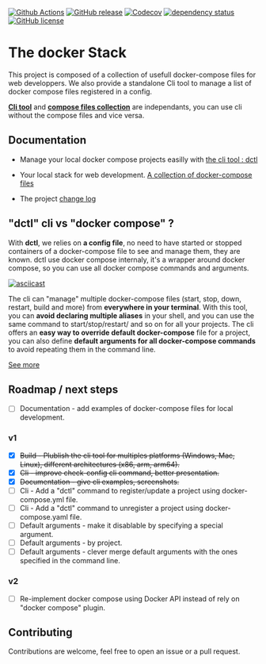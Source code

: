 [![Github Actions](https://github.com/FabienD/docker-stack/actions/workflows/dctl_cli.yml/badge.svg)](https://github.com/FabienD/docker-stack/actions)
[![GitHub release](https://img.shields.io/github/release/FabienD/docker-stack.svg)](https://github.com/FabienD/docker-stack/releases)
[![Codecov](https://codecov.io/github/FabienD/docker-stack/branch/main/graph/badge.svg?token=IH5NLYP8K4)](https://codecov.io/github/FabienD/docker-stack)
[![dependency status](https://deps.rs/repo/github/FabienD/docker-stack/status.svg?path=cli)](https://deps.rs/repo/github/FabienD/docker-stack?path=cli)
[![GitHub license](https://img.shields.io/github/license/FabienD/docker-stack.svg)](https://github.com/FabienD/docker-stack/blob/main/LICENSE)


# The docker Stack

This project is composed of a collection of usefull docker-compose files for web developpers. We also provide a standalone Cli tool to manage a list of docker compose files registered in a config.

[**Cli tool**](doc/dctl.md) and [**compose files collection**](doc/collection.md) are independants, you can use cli without the compose files and vice versa.

## Documentation

- Manage your local docker compose projects easilly with [the cli tool : dctl](doc/dctl.md)
- Your local stack for web development. [A collection of docker-compose files](doc/collection.md)

- The project [change log](CHANGELOG.md)

## "dctl" cli vs "docker compose" ?

With **dctl**, we relies on **a config file**, no need to have started or stopped containers of a docker-compose file to see and manage them, they are known. dctl use docker compose internaly, it's a wrapper around docker compose, so you can use all docker compose commands and arguments.


[![asciicast](https://asciinema.org/a/7VwsLtJmxzZ2HCkbim3kUQ21e.svg)](https://asciinema.org/a/7VwsLtJmxzZ2HCkbim3kUQ21e)

The cli can "manage" multiple docker-compose files (start, stop, down, restart, build and more) from **everywhere in your terminal**. With this tool, you can **avoid declaring multiple aliases** in your shell, and you can use the same command to start/stop/restart/ and so on for all your projects. The cli offers an **easy way to override default docker-compose** file for a project, you can also define **default arguments for all docker-compose commands** to avoid repeating them in the command line.

[See more](doc/dctl.md)

## Roadmap / next steps

- [ ] Documentation - add examples of docker-compose files for local development.

### v1

- [x] ~~Build - Plublish the cli tool for multiples platforms (Windows, Mac, Linux), different architectures (x86, arm, arm64).~~
- [x] ~~Cli - improve check-config cli command, better presentation.~~
- [x] ~~Documentation - give cli examples, screenshots.~~
- [ ] Cli - Add a "dctl" command to register/update a project using docker-compose.yml file.
- [ ] Cli - Add a "dctl" command to unregister a project using docker-compose.yaml file.
- [ ] Default arguments - make it disablable by specifying a special argument.
- [ ] Default arguments - by project.
- [ ] Default arguments - clever merge default arguments with the ones specified in the command line.

### v2

- [ ] Re-implement docker compose using Docker API instead of rely on "docker compose" plugin.


## Contributing

Contributions are welcome, feel free to open an issue or a pull request.